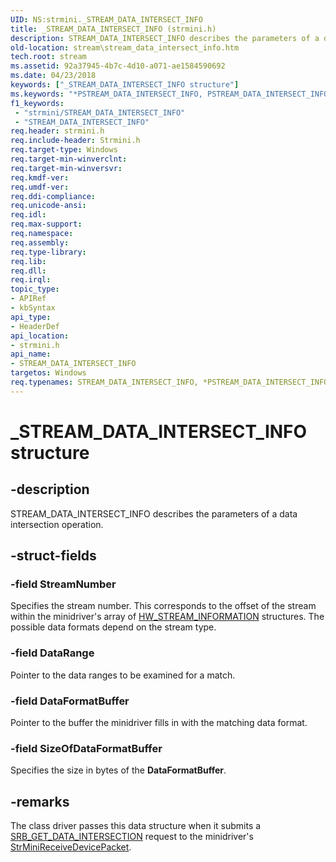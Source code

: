 ```yaml
---
UID: NS:strmini._STREAM_DATA_INTERSECT_INFO
title: _STREAM_DATA_INTERSECT_INFO (strmini.h)
description: STREAM_DATA_INTERSECT_INFO describes the parameters of a data intersection operation.
old-location: stream\stream_data_intersect_info.htm
tech.root: stream
ms.assetid: 92a37945-4b7c-4d10-a071-ae1584590692
ms.date: 04/23/2018
keywords: ["_STREAM_DATA_INTERSECT_INFO structure"]
ms.keywords: "*PSTREAM_DATA_INTERSECT_INFO, PSTREAM_DATA_INTERSECT_INFO, PSTREAM_DATA_INTERSECT_INFO structure pointer [Streaming Media Devices], STREAM_DATA_INTERSECT_INFO, STREAM_DATA_INTERSECT_INFO structure [Streaming Media Devices], _STREAM_DATA_INTERSECT_INFO, strclass-struct_28443f9e-3daf-4a83-be5e-de1868590510.xml, stream.stream_data_intersect_info, strmini/PSTREAM_DATA_INTERSECT_INFO, strmini/STREAM_DATA_INTERSECT_INFO"
f1_keywords:
 - "strmini/STREAM_DATA_INTERSECT_INFO"
 - "STREAM_DATA_INTERSECT_INFO"
req.header: strmini.h
req.include-header: Strmini.h
req.target-type: Windows
req.target-min-winverclnt: 
req.target-min-winversvr: 
req.kmdf-ver: 
req.umdf-ver: 
req.ddi-compliance: 
req.unicode-ansi: 
req.idl: 
req.max-support: 
req.namespace: 
req.assembly: 
req.type-library: 
req.lib: 
req.dll: 
req.irql: 
topic_type:
- APIRef
- kbSyntax
api_type:
- HeaderDef
api_location:
- strmini.h
api_name:
- STREAM_DATA_INTERSECT_INFO
targetos: Windows
req.typenames: STREAM_DATA_INTERSECT_INFO, *PSTREAM_DATA_INTERSECT_INFO
---
```


# _STREAM_DATA_INTERSECT_INFO structure


## -description


STREAM_DATA_INTERSECT_INFO describes the parameters of a data intersection operation.


## -struct-fields




### -field StreamNumber

Specifies the stream number. This corresponds to the offset of the stream within the minidriver's array of <a href="https://docs.microsoft.com/windows-hardware/drivers/ddi/strmini/ns-strmini-_hw_stream_information">HW_STREAM_INFORMATION</a> structures. The possible data formats depend on the stream type.


### -field DataRange

Pointer to the data ranges to be examined for a match.


### -field DataFormatBuffer

Pointer to the buffer the minidriver fills in with the matching data format.


### -field SizeOfDataFormatBuffer

Specifies the size in bytes of the <b>DataFormatBuffer</b>.


## -remarks



The class driver passes this data structure when it submits a <a href="https://docs.microsoft.com/windows-hardware/drivers/stream/srb-get-data-intersection">SRB_GET_DATA_INTERSECTION</a> request to the minidriver's <a href="https://docs.microsoft.com/windows-hardware/drivers/ddi/strmini/nc-strmini-phw_receive_device_srb">StrMiniReceiveDevicePacket</a>.



